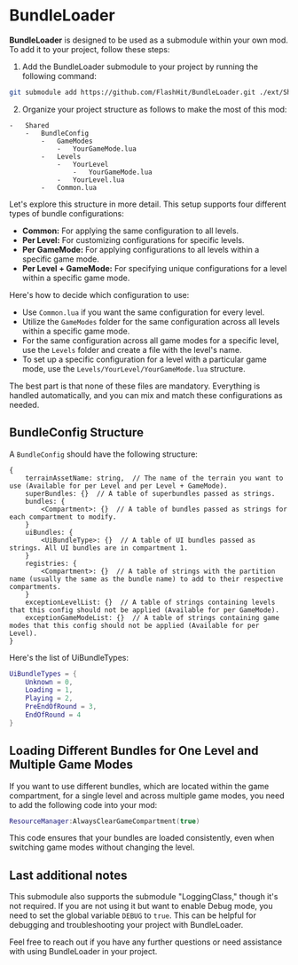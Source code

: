 # BundleLoader

**BundleLoader** is designed to be used as a submodule within your own mod. To add it to your project, follow these steps:

1. Add the BundleLoader submodule to your project by running the following command:

```sh
git submodule add https://github.com/FlashHit/BundleLoader.git ./ext/Shared/submodules/BundleLoader
```

2. Organize your project structure as follows to make the most of this mod:

```
-   Shared
	-   BundleConfig
		-   GameModes
			-   YourGameMode.lua
		-   Levels
			-   YourLevel
				-   YourGameMode.lua
			-   YourLevel.lua
		-   Common.lua
```

Let's explore this structure in more detail. This setup supports four different types of bundle configurations:

-   **Common:** For applying the same configuration to all levels.
-   **Per Level:** For customizing configurations for specific levels.
-   **Per GameMode:** For applying configurations to all levels within a specific game mode.
-   **Per Level + GameMode:** For specifying unique configurations for a level within a specific game mode.

Here's how to decide which configuration to use:

-   Use `Common.lua` if you want the same configuration for every level.
-   Utilize the `GameModes` folder for the same configuration across all levels within a specific game mode.
-   For the same configuration across all game modes for a specific level, use the `Levels` folder and create a file with the level's name.
-   To set up a specific configuration for a level with a particular game mode, use the `Levels/YourLevel/YourGameMode.lua` structure.

The best part is that none of these files are mandatory. Everything is handled automatically, and you can mix and match these configurations as needed.

## BundleConfig Structure

A `BundleConfig` should have the following structure:

```
{
	terrainAssetName: string,  // The name of the terrain you want to use (Available for per Level and per Level + GameMode).
	superBundles: {}  // A table of superbundles passed as strings.
	bundles: {
		<Compartment>: {}  // A table of bundles passed as strings for each compartment to modify.
	}
	uiBundles: {
		<UiBundleType>: {}  // A table of UI bundles passed as strings. All UI bundles are in compartment 1.
	}
	registries: {
		<Compartment>: {}  // A table of strings with the partition name (usually the same as the bundle name) to add to their respective compartments.
	}
	exceptionLevelList: {}  // A table of strings containing levels that this config should not be applied (Available for per GameMode).
	exceptionGameModeList: {}  // A table of strings containing game modes that this config should not be applied (Available for per Level).
}
```

Here's the list of UiBundleTypes:

```lua
UiBundleTypes = {
	Unknown = 0,
	Loading = 1,
	Playing = 2,
	PreEndOfRound = 3,
	EndOfRound = 4
}
```

## Loading Different Bundles for One Level and Multiple Game Modes

If you want to use different bundles, which are located within the game compartment, for a single level and across multiple game modes, you need to add the following code into your mod:

```lua
ResourceManager:AlwaysClearGameCompartment(true)
```

This code ensures that your bundles are loaded consistently, even when switching game modes without changing the level.

## Last additional notes

This submodule also supports the submodule "LoggingClass," though it's not required. If you are not using it but want to enable Debug mode, you need to set the global variable `DEBUG` to `true`. This can be helpful for debugging and troubleshooting your project with BundleLoader.

Feel free to reach out if you have any further questions or need assistance with using BundleLoader in your project.
